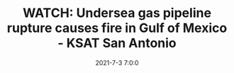 ---
"title": "WATCH: Undersea gas pipeline rupture causes fire in Gulf of Mexico - KSAT San Antonio"
"date": "2021-7-3 7:0:0"
"feed_name": "GOOGLENEWS"
"feed_website": "https://news.google.com/search?q=drilling%2Bincident&hl=en-US&gl=US&ceid=US:en"
"feed_rss": "https://news.google.com/rss/search?q=drilling%2Bincident&hl=en-US&gl=US&ceid=US:en"
"link": "https://www.ksat.com/business/2021/07/03/watch-undersea-gas-pipeline-rupture-causes-fire-in-gulf-of-mexico/"
"file": "_posts/2021-1-1-69dd66ddddc29fb566b668d86c1a719870c05a5c.md"
"accident": "1"
"drilling": "1"
---